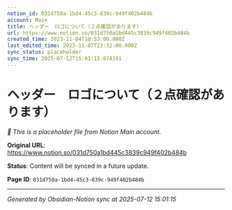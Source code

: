 ```yaml
---
notion_id: 031d750a-1bd4-45c3-839c-949f402b484b
account: Main
title: ヘッダー　ロゴについて（２点確認があります）
url: https://www.notion.so/031d750a1bd445c3839c949f402b484b
created_time: 2023-11-04T10:53:00.000Z
last_edited_time: 2023-11-07T23:32:00.000Z
sync_status: placeholder
sync_time: 2025-07-12T15:01:15.078191
---
```


# ヘッダー　ロゴについて（２点確認があります）

*🔄 This is a placeholder file from Notion Main account.*

**Original URL**: https://www.notion.so/031d750a1bd445c3839c949f402b484b

**Status**: Content will be synced in a future update.

**Page ID**: `031d750a-1bd4-45c3-839c-949f402b484b`

---

*Generated by Obsidian-Notion sync at 2025-07-12 15:01:15*
